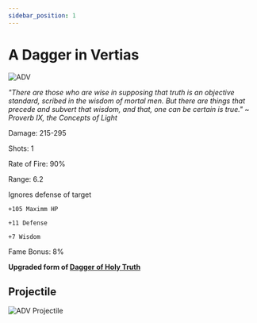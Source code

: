 ```yaml
---
sidebar_position: 1
---
```


# A Dagger in Vertias

![ADV](https://vwiki.valorserver.com/api/item/picture/a%20dagger%20in%20veritas)

<i>"There are those who are wise in supposing that truth is an objective standard, scribed in the wisdom of mortal men. But there are things that precede and subvert that wisdom, and that, one can be certain is true." ~ Proverb IX, the Concepts of Light</i>

Damage: 215-295

Shots: 1

Rate of Fire: 90%

Range: 6.2

Ignores defense of target

    +105 Maximm HP
    
    +11 Defense
    
    +7 Wisdom
    
Fame Bonus: 8%

**Upgraded form of [Dagger of Holy Truth](https://wiki-test.valorserver.com/docs/items/weapons/daggers/fabled/dagger_of_holy_truth)**

## Projectile

![ADV Projectile](https://cdn.discordapp.com/attachments/953134990428868629/981721089241665596/veritas.gif)
